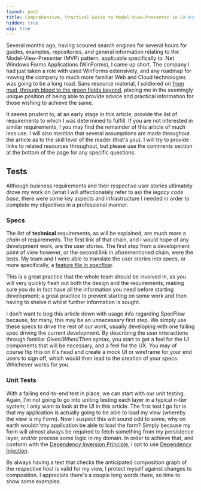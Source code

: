 ```yaml
---
layout: post
title: Comprehensive, Practical Guide to Model-View-Presenter in C# Winforms
hidden: true
wip: true
---
```


Several months ago, having scoured search engines for several hours for guides, examples, repositories, and general information relating to the Model-View-Presenter (MVP) pattern, applicable specifically to .Net Windows Forms Applications (WinForms), I came up short. The company I had just taken a role with used WinForms extensively, and any roadmap for moving the company to much more familiar Web and Cloud technologies was going to be a long road. Sans resource material, I soldiered on [from mud, through blood to the green fields beyond](http://www.royaltankregiment.com/en-GB/regcolours.aspx), placing me in the seemingly unique position of being able to provide advice and practical information for those wishing to achieve the same.

It seems prudent to, at an early stage in this article, provide the list of requirements to which I was determined to fulfill. If you are not interested in similar requirements, I you may find the remainder of this article of much less use. I will also mention that several assumptions are made throughout the article as to the skill level of the reader (that's you). I will try to provide links to related resources throughout, but please use the comments section at the bottom of the page for any specific questions.

## Tests

Although business requirements and their respective user stories ultimately drove my work on (what I will affectionately refer to as) the _legacy code base_, there were some key aspects and infrastructure I needed in order to complete my objectives in a professional manner.

### Specs

The _list_ of **technical** requirements, as will be explained, are much more a _chain_ of requirements. The first link of that chain, and I would hope of any development work, are the user stories. The first step from a development point of view however, or the second link in aforementioned chain, were the tests. My team and I were able to translate the user stories into _specs_, or more specifically, a [feature file in specflow](http://www.specflow.org/getting-started/).

This is a great practice that the whole team should be involved in, as you will very quickly flesh out both the design and the requirements, making sure you do in fact have all the information you need before starting development; a great practice to prevent starting on some work and then having to shelve it whilst further information is sought.

I don't want to bog this article down with usage info regarding SpecFlow because, for many, this may be an unnecessary first step. We simply use these specs to drive the rest of our work, usually developing with one failing spec driving the current development. By describing the user interactions through familiar _Given/When/Then_ syntax, you start to get a feel for the UI components that will be necessary, and a feel for the UX. You may of course flip this on it's head and create a mock UI or wireframe for your end users to sign off, which would then lead to the creation of your specs. Whichever works for you.

### Unit Tests

With a failing end-to-end test in place, we can start with our unit testing. Again, I'm not going to go into uniting testing each layer in a typical n-tier system; I only want to look at the UI in this article. The first test I go for is that my application is actually going to be able to load my view (whereby the view is my Form). Now I suspect this will sound odd to some, why on earth wouldn'tmy application be able to load the form? Simply because my form will almost always be required to fetch something from my persistence layer, and/or process some logic in my domain. In order to achieve that, and conform with the [Dependency Inversion Principle](https://en.wikipedia.org/wiki/Dependency_inversion_principle), I opt to use [Dependency Injection](http://blog.devbot.net/composition/#dependency-injection-di).

By always having a test that checks the anticipated composition graph of the respective host is valid for my view, I protect myself against changes to composition. I appreciate there's a couple long words there, so time to show some examples.
